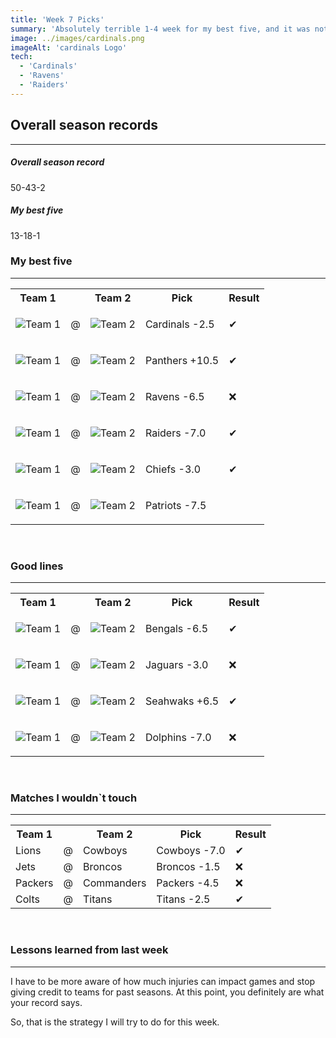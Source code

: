 ```yaml
---
title: 'Week 7 Picks'
summary: 'Absolutely terrible 1-4 week for my best five, and it was not even close. I was on the wrong side of all of those loses almost from the start. The overall week was not so terrible but still went below .500, so it seems like my best five is going to be mediocre at best for the rest of the season'
image: ../images/cardinals.png
imageAlt: 'cardinals Logo'
tech:
  - 'Cardinals'
  - 'Ravens'
  - 'Raiders'
---
```


## Overall season records

---

<h5> Overall season record </h5>
50-43-2

<h5> My best five </h5>
13-18-1

### My best five

---

<table class="picks_table">
    <tr>
        <th>Team 1</th>
        <th></th>
        <th>Team 2</th>
        <th>Pick</th>
        <th>Result</th>
    </tr> 
    <tr>
        <td><img src="/images/saints.png"  alt="Team 1"></td>
        <td>@</td>
        <td><img src="/images/cardinals.png"  alt="Team 2"></td>
        <td><p>Cardinals -2.5</p></td>
        <td>✔</td>
    </tr>
    <tr>
        <td><img src="/images/buccaneers.png"  alt="Team 1"></td>
        <td>@</td>
        <td><img src="/images/panthers.png"  alt="Team 2"></td>
        <td><p>Panthers +10.5</p></td>
        <td>✔</td>
    </tr> 
    <tr>
        <td><img src="/images/browns.png"  alt="Team 1"></td>
        <td>@</td>
        <td><img src="/images/ravens.png"  alt="Team 2"></td>
        <td><p>Ravens -6.5</p></td>
        <td>❌</td>
    </tr> 
    <tr>
        <td><img src="/images/texans.png"  alt="Team 1"></td>
        <td>@</td>
        <td><img src="/images/raiders.png"  alt="Team 2"></td>
        <td><p>Raiders -7.0</p></td>
        <td>✔</td>
    </tr> 
    <tr>
        <td><img src="/images/chiefs.png"  alt="Team 1"></td>
        <td>@</td>
        <td><img src="/images/49ers.png"  alt="Team 2"></td>
        <td><p>Chiefs -3.0</p></td>
        <td>✔</td>
    </tr>
    <tr>
        <td><img src="/images/bears.png"  alt="Team 1"></td>
        <td>@</td>
        <td><img src="/images/patriots.png"  alt="Team 2"></td>
        <td><p>Patriots -7.5</p></td>
        <td></td>
    </tr>
</table>
<br />

### Good lines

---

<table class="picks_table">
    <tr>
        <th>Team 1</th>
        <th></th>
        <th>Team 2</th>
        <th>Pick</th>
        <th>Result</th>
    </tr> 
    <tr>
        <td><img src="/images/falcons.png"  alt="Team 1"></td>
        <td>@</td>
        <td><img src="/images/bengals.png"  alt="Team 2"></td>
        <td><p>Bengals -6.5</p></td>
        <td>✔</td>
    </tr>
    <tr>
        <td><img src="/images/giants.png"  alt="Team 1"></td>
        <td>@</td>
        <td><img src="/images/jaguars.png"  alt="Team 2"></td>
        <td><p>Jaguars -3.0</p></td>
        <td>❌</td>
    </tr> 
    <tr>
        <td><img src="/images/seahawks.png"  alt="Team 1" ></td>
        <td>@</td>
        <td><img src="/images/chargers.png"  alt="Team 2" ></td>
        <td><p>Seahwaks +6.5</p></td>
        <td>✔</td>
    </tr>
    <tr>
        <td><img src="/images/steelers.png"  alt="Team 1" ></td>
        <td>@</td>
        <td><img src="/images/dolphins.png"  alt="Team 2" ></td>
        <td><p>Dolphins -7.0</p></td>
        <td>❌</td>
    </tr>
</table>
<br />

### Matches I wouldn`t touch

---

<table class="picks_table">
    <tr>
        <th>Team 1</th>
        <th></th>
        <th>Team 2</th>
        <th>Pick</th>
        <th>Result</th>
    </tr> 
    <tr>
        <td>Lions</td><td>@</td><td>Cowboys</td>
        <td>Cowboys -7.0</td><td>✔</td>
    </tr>
    <tr>
        <td>Jets</td><td>@</td><td>Broncos</td>
        <td>Broncos -1.5</td><td>❌</td>
    </tr> 
    <tr>
        <td>Packers</td><td>@</td><td>Commanders</td>
        <td>Packers -4.5</td><td>❌</td>
    </tr> 
    <tr>
        <td>Colts</td><td>@</td><td>Titans</td>
        <td>Titans -2.5</td><td>✔</td>
    </tr> 
</table>
<br />

### Lessons learned from last week

---

I have to be more aware of how much injuries can impact games and stop giving credit to teams for past seasons. At this point, you definitely are what your record says.

So, that is the strategy I will try to do for this week.
